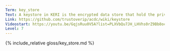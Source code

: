 ```yaml
---
Term: key_store
Text: A keystore in KERI is the encrypted data store that hold the private keys for a collection of AIDs.
Link: https://github.com/trustoverip/acdc/wiki/keystore
Videostart: https://youtu.be/GqjsRuu0V5A?list=PLXVbQu7JH_LHVhs0rZ9Bb8ocyKlPljkaG&t=04m33s
Level: 7
---
```


{% include_relative gloss/key_store.md %}

